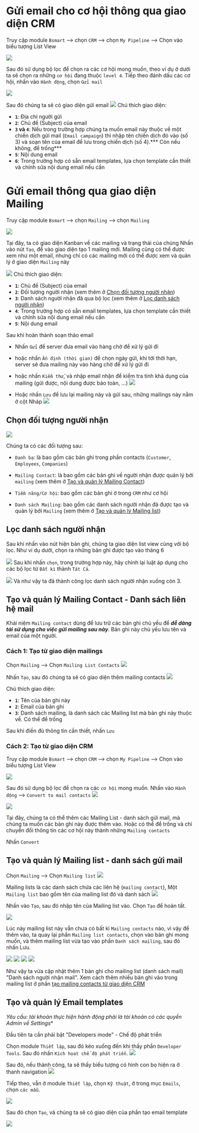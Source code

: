# Gửi email cho cơ hội thông qua giao diện CRM

Truy cập module `Bsmart` --> chọn `CRM` --> chọn `My Pipeline` --> Chọn vào biểu tượng List View

![](Screen-shot/List%20view%20cơ%20hội.png)

Sau đó sử dụng bộ lọc để chọn ra các cơ hội mong muốn, theo ví dụ ở dưới ta sẽ chọn ra những `cơ hội` đang thuộc `level 4`. Tiếp theo đánh dấu các cơ hội, nhấn vào `Hành động`, chọn `Gửi mail`

![](Screen-shot/Hành%20động%20gửi%20email.png)

Sau đó chúng ta sẽ có giao diện gửi email 
![](Screen-shot/Giao%20diện%20gửi%20email.png)
Chú thích giao diện:
- **`1`**: Địa chỉ người gửi
- **`2`**: Chủ đề (Subject) của email
- **`3` và `4`**: Nếu trong trường hợp chúng ta muốn email này thuộc về một chiến dịch gửi mail (`Email campaign`) thì nhập tên chiến dịch đó vào (số 3) và soạn tên của email để lưu trong chiến dịch (số 4).*** Còn nếu không, để trống***
- **`5`**: Nội dung email
- **`6`**: Trong trường hợp có sẵn email templates, lựa chọn template cần thiết và chỉnh sửa nội dung email nếu cần

# Gửi email thông qua giao diện Mailing

Truy cập module `Bsmart` --> chọn `Mailing` --> chọn `Mailing`

![](Screen-shot/Truy%20cập%20mailings.png)

Tại đây, ta có giao diện Kanban về các mailing và trạng thái của chúng
Nhấn vào nút `Tạo`, để vào giao diện tạo 1 mailing mới. Mailing cũng có thể được xem như một email, nhưng chỉ có các mailing mới có thể được xem và quản lý ở giao diện `Mailing` này

![](Screen-shot/Giao%20diện%20tạo%20maling.png)
Chú thích giao diện:
- **`1`**: Chủ đề (Subject) của email
- **`2`**: Đối tượng người nhận (xem thêm ở [Chọn đối tượng người nhận](#Chọn%20đối%20tượng%20người%20nhận))
- **`3`**: Danh sách người nhận đã qua bộ lọc (xem thêm ở [Lọc danh sách người nhận](02%20-%20Gửi%20email.md#Lọc%20danh%20sách%20người%20nhận))
- **`4`**: Trong trường hợp có sẵn email templates, lựa chọn template cần thiết và chỉnh sửa nội dung email nếu cần
- **`5`**: Nội dung email

Sau khi hoàn thành soạn thảo email
- Nhấn `Gửi` để server đưa email vào hàng chờ để xử lý gửi đi

- hoặc nhấn `Ấn định (thời gian)` để chọn ngày gửi, khi tới thời hạn, server sẽ đưa mailing này vào hàng chờ để xử lý gửi đi

- hoặc nhấn `Kiểm thử`, và nhập email nhận để kiểm tra tính khả dụng của mailing (gửi được, nội dung được bảo toàn, ...)
![](Screen-shot/Kiểm%20thử.png)

- Hoặc nhấn `Lưu` để lưu lại mailing này và gửi sau, những mailings này nằm ở cột Nháp
![](Screen-shot/Cột%20nháp.png)

## Chọn đối tượng người nhận
![](Screen-shot/Đối%20tượng%20người%20nhận.png)

Chúng ta có các đối tượng sau:
- `Danh bạ`: là bao gồm các bản ghi trong phần contacts (`Customer`, `Employees`, `Companies`)

- `Mailing Contact`: là bao gồm các bản ghi về người nhận được quản lý bởi `mailing` (xem thêm ở [Tạo và quản lý Mailing Contact](02%20-%20Gửi%20email.md#Tạo%20và%20quản%20lý%20Mailing%20Contact))

- `Tiềm năng/Cơ hội`: bao gồm các bản ghi ở trong `CRM` như cơ hội

- `Danh sách Mailing`: bao gồm các danh sách người nhận đã được tạo và quản lý bởi `Mailing` (xem thêm ở [Tạo và quản lý Mailing list](02%20-%20Gửi%20email.md#Tạo%20và%20quản%20lý%20Mailing%20list))

## Lọc danh sách người nhận
Sau khi nhấn vào nút hiện bản ghi, chúng ta giao diện list view cùng với bộ lọc. Như ví dụ dưới, chọn ra những bản ghi được tạo vào tháng 6

![](Screen-shot/Chọn%20records%20tạo%20vào%20tháng%206.png)
Sau khi nhấn `chọn`, trong trường hợp này, hãy chỉnh lại luật áp dụng cho các bộ lọc từ `Bất kì` thành `Tát Cả`.

![](Screen-shot/Chọn%20luật%20áp%20dụng.png)
Và như vậy ta đã thành công lọc danh sách người nhận xuống còn 3.

## Tạo và quản lý Mailing Contact - Danh sách liên hệ mail
Khái niệm `Mailing contact` dùng để lưu trữ các bản ghi chủ yếu để ***dễ dàng tái sử dụng cho việc gửi mailing sau này***. Bản ghi này chủ yếu lưu tên và email của một người.

### Cách 1: Tạo từ giao diện mailings
Chọn `Mailing` --> Chọn `Mailing List Contacts`
![](Screen-shot/Truy%20cập%20mailing%20list%20contacts.png)

Nhấn `Tạo`, sau đó chúng ta sẽ có giao diện thêm mailing contacts
![](Screen-shot/Giao%20diện%20mailing%20contacts.png)

Chú thích giao diện:
- **`1`**: Tên của bản ghi này
- **`2`**: Email của bản ghi
- **`3`**: Danh sách mailing, là danh sách các Mailing list mà bản ghi này thuộc về. Có thể để trống

Sau khi điền đủ thông tin cần thiết, nhấn `Lưu`

### Cách 2: Tạo từ giao diện CRM
Truy cập module `Bsmart` --> chọn `CRM` --> chọn `My Pipeline` --> Chọn vào biểu tượng List View

![](Screen-shot/List%20view%20cơ%20hội.png)

Sau đó sử dụng bộ lọc để chọn ra các `cơ hội` mong muốn. Nhấn vào `Hành động` --> `Convert to mail contacts`
![](Screen-shot/Convert%20to%20mail%20contacts.png)

![](Screen-shot/Conver%20emails%20contacts.png)

Tại đây, chúng ta có thể thêm các Mailing List - danh sách gửi mail, mà chúng ta muốn các bản ghi này được thêm vào. Hoặc có thể để trống và chỉ chuyển đổi thông tin các cơ hội này thành những `Mailing contacts`

Nhấn `Convert`

## Tạo và quản lý Mailing list - danh sách gửi mail
Chọn `Mailing` --> Chọn `Mailing list`
![](Screen-shot/Giao%20diện%20mailing%20list.png)

Mailing lists là các danh sách chứa các liên hệ (`mailing contact`), Một `Mailing list` bao gồm tên của mailing list đó và danh sách 
![](Screen-shot/Mailing%20lists.png)

Nhấn vào `Tạo`, sau đó nhập tên của Mailing list vào. Chọn `Tạo` để hoàn tất.

![](Screen-shot/Tạo%20mailing%20list.png)

Lúc này mailing list này vẫn chưa có bất kì `Mailing contacts` nào, vì vậy để thêm vào, ta quay lại phần `Mailing list contacts`, chọn vào bản ghi mong muốn, và thêm mailing list vừa tạo vào phần `Danh sách mailing`, sau đó nhấn Lưu.

![](Screen-shot/Danh%20sách%20email%20khong%20có%20contact.png)
![](Screen-shot/Chọn%20bản%20ghi%20để%20thêm%20vào.png)
![](Screen-shot/Thêm%20danh%20sách%20mailing.png)
![](Screen-shot/Danh%20sách%20mailing%20được%20cập%20nhật.png)

Như vậy ta vừa cập nhật thêm 1 bản ghi cho mailing list (danh sách mail) "Danh sách người nhận mail". Xem cách thêm nhiều bản ghi vào trong mailing list ở phần [tạo mailing contacts từ giao diện CRM](02%20-%20Gửi%20email.md#Cách%202%20Tạo%20từ%20giao%20diện%20CRM)  

## Tạo và quản lý Email templates
*Yêu cầu: tài khoản thực hiện hành động phải là tài khoản có các quyền Admin về Settings**

Đầu tiên ta cần phải bật "Developers mode" - Chế độ phát triển

Chọn module `Thiết lập`, sau đó kéo xuống đến khi thấy phần `Developer Tools`. Sau đó nhấn `Kích họat chế độ phát triển`.
![](Screen-shot/Bật%20developer%20mode.png)

Sau đó, nếu thành công, ta sẽ thấy biểu tượng có hình con bọ hiện ra ở thanh navigation
![](Screen-shot/Developer%20mode%20được%20bật.png)

Tiếp theo, vẫn ở module `Thiết lập`, chọn `Kỹ thuật`, ở trong mục `Emails`, chọn `các mẫu`.

![](Screen-shot/Truy%20cập%20email%20templates.png)

Sau đó chọn `Tạo`, và chúng ta sẽ có giao diện của phần tạo email template

![](Screen-shot/Email%20template.png)